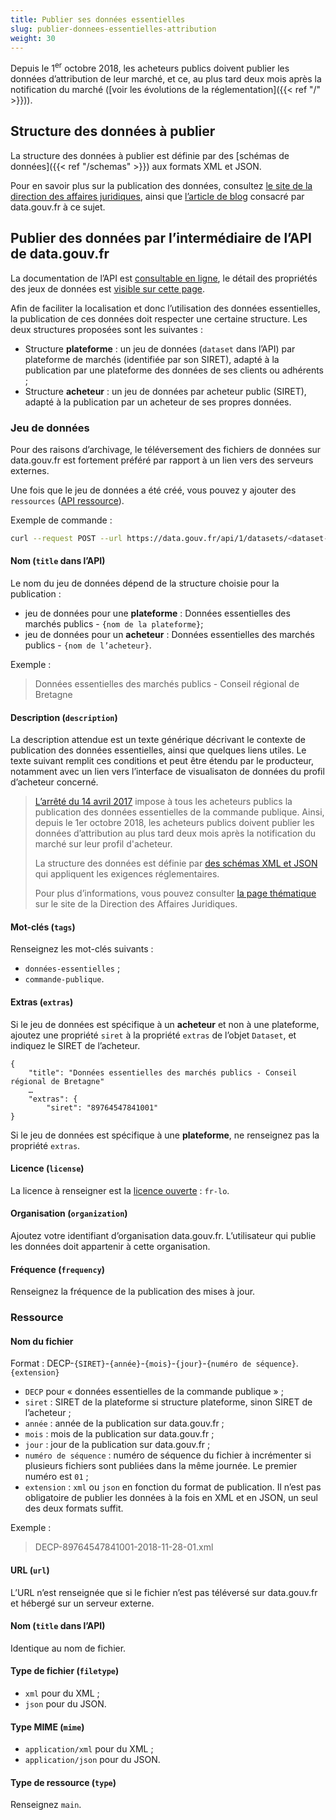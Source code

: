 ```yaml
---
title: Publier ses données essentielles
slug: publier-donnees-essentielles-attribution
weight: 30
---
```


Depuis le 1<sup>er</sup> octobre 2018, les acheteurs publics doivent publier les données d’attribution de leur marché, et ce, au plus tard deux mois après la notification du marché ([voir les évolutions de la réglementation]({{< ref "/" >}})).

## Structure des données à publier

La structure des données à publier est définie par des [schémas de données]({{< ref "/schemas" >}}) aux formats XML et JSON.

Pour en savoir plus sur la publication des données, consultez [le site de la direction des affaires juridiques](https://www.economie.gouv.fr/daj/ouverture-des-donnees-commande-publique), ainsi que [l’article de blog](https://www.data.gouv.fr/fr/posts/le-point-sur-les-donnees-essentielles-de-la-commande-publique/) consacré par data.gouv.fr à ce sujet.

## Publier des données par l’intermédiaire de l’API de data.gouv.fr

La documentation de l’API est [consultable en ligne](https://www.data.gouv.fr/fr/apidoc), le détail des propriétés des jeux de données est [visible sur cette page](https://www.data.gouv.fr/fr/apidoc/#!/datasets/create_dataset).

Afin de faciliter la localisation et donc l’utilisation des données essentielles, la publication de ces données doit respecter une certaine structure. Les deux structures proposées sont les suivantes :

- Structure **plateforme** : un jeu de données (`dataset` dans l’API) par plateforme de marchés (identifiée par son SIRET), adapté à la publication par une plateforme des données de ses clients ou adhérents ;
- Structure **acheteur** : un jeu de données par acheteur public (SIRET), adapté à la publication par un acheteur de ses propres données.

### Jeu de données

Pour des raisons d’archivage, le téléversement des fichiers de données sur data.gouv.fr est fortement préféré par rapport à un lien vers des serveurs externes.

Une fois que le jeu de données a été créé, vous pouvez y ajouter des `ressources` ([API ressource](https://www.data.gouv.fr/fr/apidoc/#!/datasets/upload_new_dataset_resource)).

Exemple de commande :

```bash
curl --request POST --url https://data.gouv.fr/api/1/datasets/<dataset-id>/upload/ --header ’content-type: multipart/form-data’ --header ’x-api-key: <api-key>’ --form "file=<chemin du fichier à téléverser>"
```

#### Nom (`title` dans l’API)

Le nom du jeu de données dépend de la structure choisie pour la publication :

- jeu de données pour une **plateforme** : Données essentielles des marchés publics - `{nom de la plateforme}`;
- jeu de données pour un **acheteur** : Données essentielles des marchés publics - `{nom de l’acheteur}`.

Exemple :

> Données essentielles des marchés publics - Conseil régional de Bretagne

#### Description (`description`)

La description attendue est un texte générique décrivant le contexte de publication des données essentielles, ainsi que quelques liens utiles. Le texte suivant remplit ces conditions et peut être étendu par le producteur, notamment avec un lien vers l’interface de visualisaton de données du profil d’acheteur concerné.

> [L’arrêté du 14 avril 2017](https://www.legifrance.gouv.fr/eli/arrete/2017/4/14/ECFM1637256A/jo/texte) impose à tous les acheteurs publics la publication des données essentielles de la commande publique. Ainsi, depuis le 1er octobre 2018, les acheteurs publics doivent publier les données d’attribution au plus tard deux mois après la notification du marché sur leur profil d'acheteur.
>
> La structure des données est définie par [des schémas XML et JSON](https://github.com/139bercy/format-commande-publique) qui appliquent les exigences réglementaires.
>
> Pour plus d’informations, vous pouvez consulter [la page thématique](https://www.economie.gouv.fr/daj/ouverture-des-donnees-commande-publique) sur le site de la Direction des Affaires Juridiques.

#### Mot-clés (`tags`)

Renseignez les mot-clés suivants :

- `données-essentielles` ;
- `commande-publique`.

#### Extras (`extras`)

Si le jeu de données est spécifique à un **acheteur** et non à une plateforme, ajoutez une propriété `siret` à la propriété `extras` de l’objet `Dataset`, et indiquez le SIRET de l’acheteur.

```
{
    "title": "Données essentielles des marchés publics - Conseil régional de Bretagne"
    …
    "extras": {
        "siret": "89764547841001"
}
```

Si le jeu de données est spécifique à une **plateforme**, ne renseignez pas la propriété `extras`.

#### Licence (`license`)

La licence à renseigner est la [licence ouverte](https://www.etalab.gouv.fr/wp-content/uploads/2014/05/Licence_Ouverte.pdf) : `fr-lo`.

#### Organisation (`organization`)

Ajoutez votre identifiant d’organisation data.gouv.fr. L’utilisateur qui publie les données doit appartenir à cette organisation.

#### Fréquence (`frequency`)

Renseignez la fréquence de la publication des mises à jour.

### Ressource

#### Nom du fichier

Format : DECP-`{SIRET}`-`{année}`-`{mois}`-`{jour}`-`{numéro de séquence}`.`{extension}`

- `DECP` pour « données essentielles de la commande publique » ;
- `siret` : SIRET de la plateforme si structure plateforme, sinon SIRET de l’acheteur ;
- `année` : année de la publication sur data.gouv.fr ;
- `mois` : mois de la publication sur data.gouv.fr ;
- `jour` : jour de la publication sur data.gouv.fr ;
- `numéro de séquence` : numéro de séquence du fichier à incrémenter si plusieurs fichiers sont publiées dans la même journée. Le premier numéro est `01` ;
- `extension` : `xml` ou `json` en fonction du format de publication. Il n’est pas obligatoire de publier les données à la fois en XML et en JSON, un seul des deux formats suffit.

Exemple :

> DECP-89764547841001-2018-11-28-01.xml

#### URL (`url`)

L’URL n’est renseignée que si le fichier n’est pas téléversé sur data.gouv.fr et hébergé sur un serveur externe.

#### Nom (`title` dans l’API)

Identique au nom de fichier.

#### Type de fichier (`filetype`)

- `xml` pour du XML ;
- `json` pour du JSON.

#### Type MIME (`mime`)

- `application/xml` pour du XML ;
- `application/json` pour du JSON.

#### Type de ressource (`type`)

Renseignez `main`.

